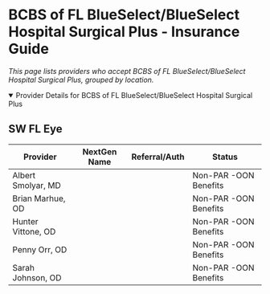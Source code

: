 # BCBS of FL BlueSelect/BlueSelect Hospital Surgical Plus - Insurance Guide

*This page lists providers who accept BCBS of FL BlueSelect/BlueSelect Hospital Surgical Plus, grouped by location.*

<details open><summary>Provider Details for BCBS of FL BlueSelect/BlueSelect Hospital Surgical Plus</summary>

## SW FL Eye

| Provider | NextGen Name | Referral/Auth | Status |
|----------|-------------|--------------|--------|
| Albert Smolyar, MD |  |  | Non-PAR -OON Benefits |
| Brian Marhue, OD |  |  | Non-PAR -OON Benefits |
| Hunter Vittone, OD |  |  | Non-PAR -OON Benefits |
| Penny Orr, OD |  |  | Non-PAR -OON Benefits |
| Sarah Johnson, OD |  |  | Non-PAR -OON Benefits |

</details>

